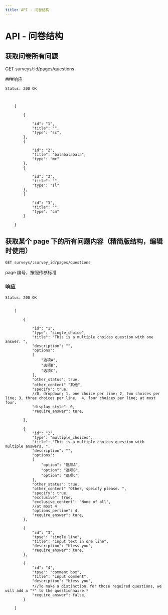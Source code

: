 ```yaml
---
title: API - 问卷结构
---
```

# API - 问卷结构

<h2 id="p1">获取问卷所有问题</h2>
	GET surveys/:id/pages/questions  

###响应
<pre class="headers">
<code>Status: 200 OK
</code></pre>
<pre class="highlight">
<code class="language-javascript">
	
	{
	
		{
	
			"id": "1",
			"title": "",
			"type": "sc",
		},
		{
	
			"id": "2",
			"title": "balabalabala",
			"type": "mc"
		},
		{
	
			"id": "3",
			"title": "",
			"type": "sl"
		},
		{
	
			"id": "3",
			"title": "",
			"type": "cm"
		}
		
	}
</code></pre>

<h2 id="p2">获取某个 page 下的所有问题内容（精简版结构，编辑时使用）</h2>

    GET surveys/:survey_id/pages/questions

page 编号，按照传参标准

  
### 响应
<pre class="headers">
<code>Status: 200 OK
</code></pre>
<pre class="highlight">
<code class="language-javascript">
	[

		{
	
			"id": "1",
			"type": "single_choice",
			"title": "This is a multiple choices question with one answer. ",
			"description": "",
			"options": 
			[
				"选项A",
				"选项B",
				"选项C",
			],
			"other_status": true,
			"other_content" "其他",
			"specify": true,
			//0, dropdown; 1, one choice per line; 2, two choices per line; 3, three choices per line;  4, four choices per line; at most four.
			"display_style": 0,
			"require_answer": ture,
			
		},

		{
			"id": "2",
			"type": "multiple_choices",
			"title": "This is a multiple choices question with multiple answers. ",
			"description": "",
			"options": 
			[
				"option": "选项A",
				"option": "选项B",
				"option": "选项C",
			],
			"other_status": true,
			"other_content" "Other, speicfy please. ",
			"specify": true,
			"exclusive": true,
			"exclusive_content": "None of all",
			//at most 4
			"options_perline": 4,
			"require_answer": ture,
		},

		{
			"id": "3",
			"tpye": "single line",
			"title": "input text in one line",
			"description": "bless you",
			"require_answer": ture,
		},

		{
			"id": "4",
			"tpye": "comment box",
			"title": "input comment",
			"description": "bless you",
			*//To make a distinction，for those required questions, we will add a "*" to the questionnaire.*
			"require_answer": false,
		}

	]
</code></pre>